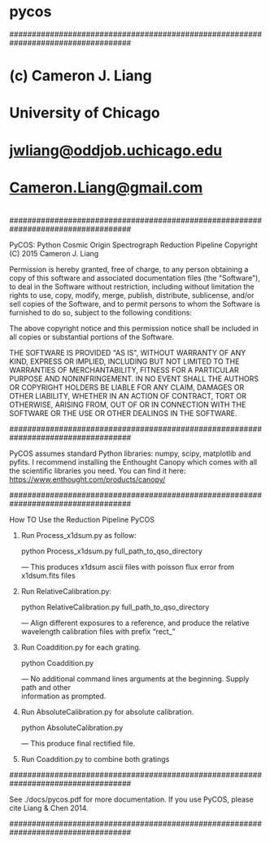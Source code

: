# pycos
###################################################################################
#
#   		(c) Cameron J. Liang
#		    University of Chicago
#     		    jwliang@oddjob.uchicago.edu
#     	            Cameron.Liang@gmail.com
#
###################################################################################


 PyCOS: Python Cosmic Origin Spectrograph Reduction Pipeline
 Copyright (C) 2015 Cameron J. Liang
 
Permission is hereby granted, free of charge, to any person obtaining a copy of this 
software and associated documentation files (the "Software"), to deal in the Software 
without restriction, including without limitation the rights to use, copy, modify, merge, 
publish, distribute, sublicense, and/or sell copies of the Software, and to permit persons 
to whom the Software is furnished to do so, subject to the following conditions:

The above copyright notice and this permission notice shall be included in all copies or 
substantial portions of the Software.


THE SOFTWARE IS PROVIDED "AS IS", WITHOUT WARRANTY OF ANY KIND, EXPRESS OR IMPLIED, 
INCLUDING BUT NOT LIMITED TO THE WARRANTIES OF MERCHANTABILITY, FITNESS FOR A PARTICULAR 
PURPOSE AND NONINFRINGEMENT. IN NO EVENT SHALL THE AUTHORS OR COPYRIGHT HOLDERS BE LIABLE 
FOR ANY CLAIM, DAMAGES OR OTHER LIABILITY, WHETHER IN AN ACTION OF CONTRACT, TORT OR 
OTHERWISE, ARISING FROM, OUT OF OR IN CONNECTION WITH THE SOFTWARE OR THE USE OR OTHER 
DEALINGS IN THE SOFTWARE.

###################################################################################


PyCOS assumes standard Python libraries: numpy, scipy, matplotlib and pyfits. 
I recommend installing the Enthought Canopy which comes with all the scientific 
libraries you need. You can find it here: https://www.enthought.com/products/canopy/


###################################################################################

How TO Use the Reduction Pipeline PyCOS

1. Run Process_x1dsum.py as follow:

   python Process_x1dsum.py full_path_to_qso_directory

   — This produces x1dsum ascii files with poisson flux error from x1dsum.fits files

2. Run RelativeCalibration.py:

   python RelativeCalibration.py full_path_to_qso_directory
   
   — Align different exposures to a reference, and produce the relative wavelength 
   calibration files with prefix “rect_”

3. Run Coaddition.py for each grating.

   python Coaddition.py

   — No additional command lines arguments at the beginning. Supply path and other   	     
   information as prompted.

4. Run AbsoluteCalibration.py for absolute calibration. 

   python AbsoluteCalibration.py

   — This produce final rectified file. 


5. Run Coaddition.py to combine both gratings

###################################################################################


See ./docs/pycos.pdf for more documentation. If you use PyCOS, 
please cite Liang & Chen 2014.

###################################################################################

